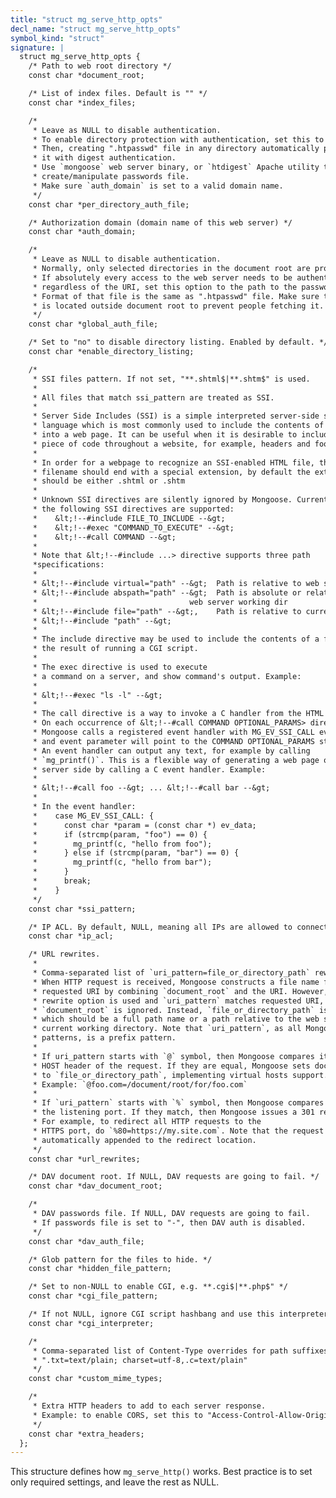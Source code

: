 ```yaml
---
title: "struct mg_serve_http_opts"
decl_name: "struct mg_serve_http_opts"
symbol_kind: "struct"
signature: |
  struct mg_serve_http_opts {
    /* Path to web root directory */
    const char *document_root;

    /* List of index files. Default is "" */
    const char *index_files;

    /*
     * Leave as NULL to disable authentication.
     * To enable directory protection with authentication, set this to ".htpasswd"
     * Then, creating ".htpasswd" file in any directory automatically protects
     * it with digest authentication.
     * Use `mongoose` web server binary, or `htdigest` Apache utility to
     * create/manipulate passwords file.
     * Make sure `auth_domain` is set to a valid domain name.
     */
    const char *per_directory_auth_file;

    /* Authorization domain (domain name of this web server) */
    const char *auth_domain;

    /*
     * Leave as NULL to disable authentication.
     * Normally, only selected directories in the document root are protected.
     * If absolutely every access to the web server needs to be authenticated,
     * regardless of the URI, set this option to the path to the passwords file.
     * Format of that file is the same as ".htpasswd" file. Make sure that file
     * is located outside document root to prevent people fetching it.
     */
    const char *global_auth_file;

    /* Set to "no" to disable directory listing. Enabled by default. */
    const char *enable_directory_listing;

    /*
     * SSI files pattern. If not set, "**.shtml$|**.shtm$" is used.
     *
     * All files that match ssi_pattern are treated as SSI.
     *
     * Server Side Includes (SSI) is a simple interpreted server-side scripting
     * language which is most commonly used to include the contents of a file
     * into a web page. It can be useful when it is desirable to include a common
     * piece of code throughout a website, for example, headers and footers.
     *
     * In order for a webpage to recognize an SSI-enabled HTML file, the
     * filename should end with a special extension, by default the extension
     * should be either .shtml or .shtm
     *
     * Unknown SSI directives are silently ignored by Mongoose. Currently,
     * the following SSI directives are supported:
     *    &lt;!--#include FILE_TO_INCLUDE --&gt;
     *    &lt;!--#exec "COMMAND_TO_EXECUTE" --&gt;
     *    &lt;!--#call COMMAND --&gt;
     *
     * Note that &lt;!--#include ...> directive supports three path
     *specifications:
     *
     * &lt;!--#include virtual="path" --&gt;  Path is relative to web server root
     * &lt;!--#include abspath="path" --&gt;  Path is absolute or relative to the
     *                                  web server working dir
     * &lt;!--#include file="path" --&gt;,    Path is relative to current document
     * &lt;!--#include "path" --&gt;
     *
     * The include directive may be used to include the contents of a file or
     * the result of running a CGI script.
     *
     * The exec directive is used to execute
     * a command on a server, and show command's output. Example:
     *
     * &lt;!--#exec "ls -l" --&gt;
     *
     * The call directive is a way to invoke a C handler from the HTML page.
     * On each occurrence of &lt;!--#call COMMAND OPTIONAL_PARAMS> directive,
     * Mongoose calls a registered event handler with MG_EV_SSI_CALL event,
     * and event parameter will point to the COMMAND OPTIONAL_PARAMS string.
     * An event handler can output any text, for example by calling
     * `mg_printf()`. This is a flexible way of generating a web page on
     * server side by calling a C event handler. Example:
     *
     * &lt;!--#call foo --&gt; ... &lt;!--#call bar --&gt;
     *
     * In the event handler:
     *    case MG_EV_SSI_CALL: {
     *      const char *param = (const char *) ev_data;
     *      if (strcmp(param, "foo") == 0) {
     *        mg_printf(c, "hello from foo");
     *      } else if (strcmp(param, "bar") == 0) {
     *        mg_printf(c, "hello from bar");
     *      }
     *      break;
     *    }
     */
    const char *ssi_pattern;

    /* IP ACL. By default, NULL, meaning all IPs are allowed to connect */
    const char *ip_acl;

    /* URL rewrites.
     *
     * Comma-separated list of `uri_pattern=file_or_directory_path` rewrites.
     * When HTTP request is received, Mongoose constructs a file name from the
     * requested URI by combining `document_root` and the URI. However, if the
     * rewrite option is used and `uri_pattern` matches requested URI, then
     * `document_root` is ignored. Instead, `file_or_directory_path` is used,
     * which should be a full path name or a path relative to the web server's
     * current working directory. Note that `uri_pattern`, as all Mongoose
     * patterns, is a prefix pattern.
     *
     * If uri_pattern starts with `@` symbol, then Mongoose compares it with the
     * HOST header of the request. If they are equal, Mongoose sets document root
     * to `file_or_directory_path`, implementing virtual hosts support.
     * Example: `@foo.com=/document/root/for/foo.com`
     *
     * If `uri_pattern` starts with `%` symbol, then Mongoose compares it with
     * the listening port. If they match, then Mongoose issues a 301 redirect.
     * For example, to redirect all HTTP requests to the
     * HTTPS port, do `%80=https://my.site.com`. Note that the request URI is
     * automatically appended to the redirect location.
     */
    const char *url_rewrites;

    /* DAV document root. If NULL, DAV requests are going to fail. */
    const char *dav_document_root;

    /*
     * DAV passwords file. If NULL, DAV requests are going to fail.
     * If passwords file is set to "-", then DAV auth is disabled.
     */
    const char *dav_auth_file;

    /* Glob pattern for the files to hide. */
    const char *hidden_file_pattern;

    /* Set to non-NULL to enable CGI, e.g. **.cgi$|**.php$" */
    const char *cgi_file_pattern;

    /* If not NULL, ignore CGI script hashbang and use this interpreter */
    const char *cgi_interpreter;

    /*
     * Comma-separated list of Content-Type overrides for path suffixes, e.g.
     * ".txt=text/plain; charset=utf-8,.c=text/plain"
     */
    const char *custom_mime_types;

    /*
     * Extra HTTP headers to add to each server response.
     * Example: to enable CORS, set this to "Access-Control-Allow-Origin: *".
     */
    const char *extra_headers;
  };
---
```


This structure defines how `mg_serve_http()` works.
Best practice is to set only required settings, and leave the rest as NULL.

